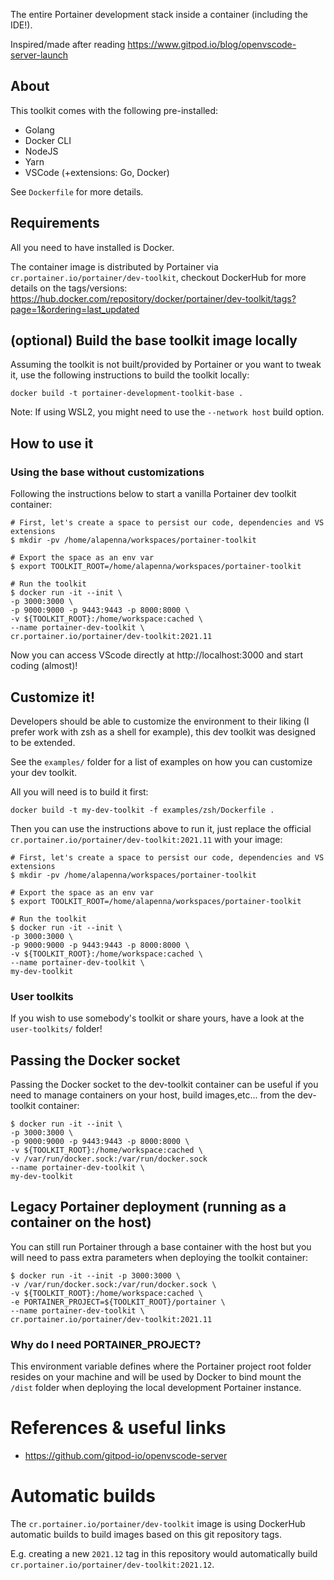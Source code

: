The entire Portainer development stack inside a container (including the IDE!).

Inspired/made after reading https://www.gitpod.io/blog/openvscode-server-launch

## About

This toolkit comes with the following pre-installed:

* Golang
* Docker CLI
* NodeJS
* Yarn
* VSCode (+extensions: Go, Docker)

See `Dockerfile` for more details.

## Requirements

All you need to have installed is Docker.

The container image is distributed by Portainer via `cr.portainer.io/portainer/dev-toolkit`, checkout DockerHub for more details on the tags/versions: https://hub.docker.com/repository/docker/portainer/dev-toolkit/tags?page=1&ordering=last_updated 


## (optional) Build the base toolkit image locally

Assuming the toolkit is not built/provided by Portainer or you want to tweak it, use the following instructions to build the toolkit locally:

```
docker build -t portainer-development-toolkit-base .
```

Note: If using WSL2, you might need to use the `--network host` build option.

## How to use it

### Using the base without customizations

Following the instructions below to start a vanilla Portainer dev toolkit container:

```
# First, let's create a space to persist our code, dependencies and VS extensions
$ mkdir -pv /home/alapenna/workspaces/portainer-toolkit

# Export the space as an env var
$ export TOOLKIT_ROOT=/home/alapenna/workspaces/portainer-toolkit

# Run the toolkit
$ docker run -it --init \
-p 3000:3000 \
-p 9000:9000 -p 9443:9443 -p 8000:8000 \
-v ${TOOLKIT_ROOT}:/home/workspace:cached \
--name portainer-dev-toolkit \
cr.portainer.io/portainer/dev-toolkit:2021.11
```

Now you can access VScode directly at http://localhost:3000 and start coding (almost)!

## Customize it!

Developers should be able to customize the environment to their liking (I prefer work with zsh as a shell for example), this dev toolkit was designed to be extended.

See the `examples/` folder for a list of examples on how you can customize your dev toolkit.

All you will need is to build it first:

```
docker build -t my-dev-toolkit -f examples/zsh/Dockerfile .
```

Then you can use the instructions above to run it, just replace the official `cr.portainer.io/portainer/dev-toolkit:2021.11` with your image:

```
# First, let's create a space to persist our code, dependencies and VS extensions
$ mkdir -pv /home/alapenna/workspaces/portainer-toolkit

# Export the space as an env var
$ export TOOLKIT_ROOT=/home/alapenna/workspaces/portainer-toolkit

# Run the toolkit
$ docker run -it --init \
-p 3000:3000 \
-p 9000:9000 -p 9443:9443 -p 8000:8000 \
-v ${TOOLKIT_ROOT}:/home/workspace:cached \
--name portainer-dev-toolkit \
my-dev-toolkit
```

### User toolkits

If you wish to use somebody's toolkit or share yours, have a look at the `user-toolkits/` folder!

## Passing the Docker socket

Passing the Docker socket to the dev-toolkit container can be useful if you need to manage containers on your host, build images,etc... from the dev-toolkit container:

```
$ docker run -it --init \
-p 3000:3000 \
-p 9000:9000 -p 9443:9443 -p 8000:8000 \
-v ${TOOLKIT_ROOT}:/home/workspace:cached \
-v /var/run/docker.sock:/var/run/docker.sock
--name portainer-dev-toolkit \
my-dev-toolkit
```

## Legacy Portainer deployment (running as a container on the host)

You can still run Portainer through a base container with the host but you will need to pass extra parameters when deploying the toolkit container:

```
$ docker run -it --init -p 3000:3000 \
-v /var/run/docker.sock:/var/run/docker.sock \
-v ${TOOLKIT_ROOT}:/home/workspace:cached \
-e PORTAINER_PROJECT=${TOOLKIT_ROOT}/portainer \
--name portainer-dev-toolkit \
cr.portainer.io/portainer/dev-toolkit:2021.11
```

### Why do I need PORTAINER_PROJECT?

This environment variable defines where the Portainer project root folder resides on your machine and will be used by Docker to bind mount the `/dist` folder when deploying the local development Portainer instance.

# References & useful links

* https://github.com/gitpod-io/openvscode-server

# Automatic builds

The `cr.portainer.io/portainer/dev-toolkit` image is using DockerHub automatic builds to build images based on this git repository tags.

E.g. creating a new `2021.12` tag in this repository would automatically build `cr.portainer.io/portainer/dev-toolkit:2021.12`.